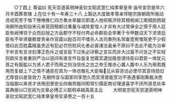 <!-- { "loadSidebar": true } -->
　　○丁酉上  尊谥曰  宪天崇道英明神圣钦文昭武宽仁纯孝章皇帝  庙号宣宗是年六月辛酉葬景陵  上在位十有一年寿三十八  上豁达大度致孝尊亲惇睦宗族朝政所施动咨成宪至于恤下惓惓推仁四方奏水旱蝗灾即遣人驰视赈济除其租税闻江南细民困毙询厥所由知自宋元来官田租额过重量与减除爱惜人才非有大过常保全之慎于用人廷臣有阙博咨于众而后授之方岳郡守不轻付畀必命群臣会举著于令甲数诏天下求贤廷臣有不举贤屡敕督责亲作官箴以励百司不嗜杀人法司奏刑名常垂宽宥惟赃吏不少假借曰此百姓蟊贼虽贵近有犯必罚伤败风化者必寘诸法虽亲不原曰不去此不能为治审于听言有言涉刻薄正色斥之或言臣下过失必详察之言实而非大过寘不问言之不实轻则疏斥言者重则严治以惩间有直言忤旨旋复觉寤奖遇加隆尝谓侍臣曰君臣一体犹元首之有股肱以为贤人君子而用之则当信任之古之帝王推赤心置人腹中人乐为用若既用而复疑上下之情不通恶在其为一体也敬礼大臣每见从容咨访必使尽其意待勋旧尤厚尝曰是皆效力  先朝所宜与国家同享悠久而奖贤褒能赏功不吝遇事刚果裁决悉当临御以来贤才进用田里安业四裔宾服间暇常引儒臣商论理道喜学不厌所游息处率寘典册以□览阅为文章必傅正义聪明卓越真英主云
　　大明宣宗宪天崇道英明神圣钦文昭武宽仁纯孝章皇帝实录卷之一百十五


